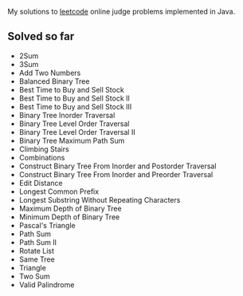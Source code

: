 My solutions to [leetcode](http://www.leetcode.com/onlinejudge) online judge problems implemented in Java.

Solved so far
-------------

* 2Sum
* 3Sum
* Add Two Numbers
* Balanced Binary Tree
* Best Time to Buy and Sell Stock
* Best Time to Buy and Sell Stock II
* Best Time to Buy and Sell Stock III
* Binary Tree Inorder Traversal
* Binary Tree Level Order Traversal
* Binary Tree Level Order Traversal II
* Binary Tree Maximum Path Sum
* Climbing Stairs
* Combinations
* Construct Binary Tree From Inorder and Postorder Traversal
* Construct Binary Tree From Inorder and Preorder Traversal
* Edit Distance
* Longest Common Prefix
* Longest Substring Without Repeating Characters
* Maximum Depth of Binary Tree
* Minimum Depth of Binary Tree
* Pascal's Triangle
* Path Sum
* Path Sum II
* Rotate List
* Same Tree
* Triangle
* Two Sum
* Valid Palindrome
